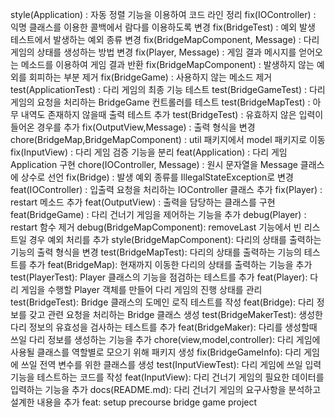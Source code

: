 style(Application) : 자동 정렬 기능을 이용하여 코드 라인 정리
fix(IOController) : 익명 클래스를 이용한 콜백에서 람다를 이용하도록 변경
fix(BridgeTest) : 예외 발생 테스트에서 발생하는 예외 종류 변경
fix(BridgeMapComponent, Message) : 다리 게임의 상태를 생성하는 방법 변경
fix(Player, Message) : 게임 결과 메시지를 얻어오는 메소드를 이용하여 게임 결과 반환
fix(BridgeMapComponent) : 발생하지 않는 예외를 회피하는 부분 제거
fix(BridgeGame) : 사용하지 않는 메소드 제거
test(ApplicationTest) : 다리 게임의 최종 기능 테스트
test(BridgeGameTest) : 다리 게임의 요청을 처리하는 BridgeGame 컨트롤러를 테스트
test(BridgeMapTest) : 아무 내역도 존재하지 않을때 출력 테스트 추가
test(BridgeTest) : 유효하지 않은 입력이 들어온 경우를 추가
fix(OutputView,Message) : 출력 형식을 변경
chore(BridgeMap,BridgeMapComponent) : util 패키지에서 model 패키지로 이동
fix(InputView) : 다리 게임 검증 기능을 분리
feat(Application) : 다리 게임 Application 구현
chore(IOController, Message) : 원시 문자열을 Message 클래스에 상수로 선언
fix(Bridge) : 발생 예외 종류를 IllegalStateException로 변경
feat(IOController) : 입출력 요청을 처리하는 IOController 클래스 추가
fix(Player) : restart 메소드 추가
feat(OutputView) : 출력을 담당하는 클래스를 구현
feat(BridgeGame) : 다리 건너기 게임을 제어하는 기능을 추가
debug(Player) : restart 함수 제거
debug(BridgeMapComponent): removeLast 기능에서 빈 리스트일 경우 예외 처리를 추가
style(BridgeMapComponent): 다리의 상태를 출력하는 기능의 출력 형식을 변경
test(BridgeMapTest): 다리의 상태를 출력하는 기능의 테스트를 추가
feat(BridgeMap): 현재까지 이동한 다리의 상태를 출력하는 기능을 추가
test(PlayerTest): Player 클래스의 기능을 점검하는 테스트를 추가
feat(Player): 다리 게임을 수행할 Player 객체를 만들어 다리 게임의 진행 상태를 관리
test(BridgeTest): Bridge 클래스의 도메인 로직 테스트를 작성
feat(Bridge): 다리 정보를 갖고 관련 요청을 처리하는 Bridge 클래스 생성
test(BridgeMakerTest): 생성한 다리 정보의 유효성을 검사하는 테스트를 추가
feat(BridgeMaker): 다리를 생성할때 쓰일 다리 정보를 생성하는 기능을 추가
chore(view,model,controller): 다리 게임에 사용될 클래스를 역할별로 모으기 위해 패키지 생성
fix(BridgeGameInfo): 다리 게임에 쓰일 전역 변수를 위한 클래스를 생성
test(InputViewTest): 다리 게임에 쓰일 입력 기능을 테스트하는 코드를 작성
feat(InputView): 다리 건너기 게임의 필요한 데이터를 입력하는 기능을 추가
docs(README.md): 다리 건너기 게임의 요구사항을 분석하고 설계한 내용을 추가
feat: setup precourse bridge game project